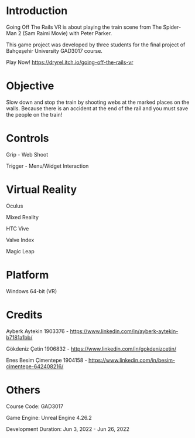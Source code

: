 # Introduction

Going Off The Rails VR is about playing the train scene from The Spider-Man 2 (Sam Raimi Movie) with Peter Parker.

This game project was developed by three students for the final project of Bahçeşehir University GAD3017 course.

Play Now!
https://dryrel.itch.io/going-off-the-rails-vr

# Objective

Slow down and stop the train by shooting webs at the marked places on the walls. Because there is an accident at the end of the rail and you must save the people on the train!

# Controls

Grip -  Web Shoot

Trigger - Menu/Widget Interaction

# Virtual Reality

Oculus

Mixed Reality

HTC Vive

Valve Index

Magic Leap

# Platform

Windows 64-bit (VR)

# Credits

Ayberk Aytekin 1903376 - https://www.linkedin.com/in/ayberk-aytekin-b7181a1bb/

Gökdeniz Çetin 1906832 - https://www.linkedin.com/in/gokdenizcetin/

Enes Besim Çimentepe 1904158 - https://www.linkedin.com/in/besim-cimentepe-642408216/

# Others

Course Code: GAD3017

Game Engine: Unreal Engine 4.26.2

Development Duration: Jun 3, 2022 - Jun 26, 2022
